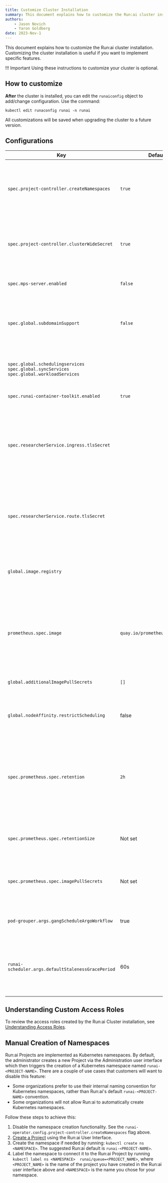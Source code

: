 ```yaml
---
title: Customize Cluster Installation
summary: This document explains how to customize the Run:ai cluster installation.
authors:
    - Jason Novich
    - Yaron Goldberg 
date: 2023-Nov-1
---
```


This document explains how to customize the Run:ai cluster installation. Customizing the cluster installation is useful if you want to implement specific features.

!!! Important
    Using these instructions to customize your cluster is optional.

## How to customize

**After** the cluster is installed, you can edit the `runaiconfig` object to add/change configuration. Use the command:

```
kubectl edit runaconfig runai -n runai
```

All customizations will be saved when upgrading the cluster to a future version.

## Configurations

|  Key     |  Default  | Description |
|----------|----------|-------------|
| `spec.project-controller.createNamespaces` | `true` | Set to `false`if unwilling to provide Run:ai the ability to create namespaces. When set to false, will requires an additional manual step when creating new Run:ai Projects as described [below](#manual-creation-of-namespaces) |
| `spec.project-controller.clusterWideSecret` | `true` | Set to `false` if unwilling to provide Run:ai the ability to create Kubernetes Secrets. When not enabled, automatic [secret propagation](../../../platform-admin/workloads/assets/secrets.md#secrets-and-projects) will not be available |
| `spec.mps-server.enabled` | `false` | Set to `true` to allow the use of **NVIDIA MPS**. MPS is useful with *Inference* workloads  |
| `spec.global.subdomainSupport` | `false` | Set to true to allow researcher tools with a sub domain to be spawned from the Run:ai user interface. For more information see [External access to containers](../../config/allow-external-access-to-containers.md#workspaces-configuration) |  
| `spec.global.schedulingservices` <br>  `spec.global.syncServices`<br>  `spec.global.workloadServices` |  | Set requests and limit configurations for CPU and memory for Run:ai containers. For more information see [Large cluster configuration](../../config/large-clusters.md) |
| `spec.runai-container-toolkit.enabled` | `true` | Controls the usage of [GPU fractions](../../../Researcher/scheduling/fractions.md). |
| `spec.researcherService.ingress.tlsSecret` |  | On Kubernetes distributions other than OpenShift, set a dedicated certificate for the researcher service ingress in the cluster. When not set, the certificate inserted when installing the cluster will be used. The value should be a Kubernetes secret  in the runai namespace |
| `spec.researcherService.route.tlsSecret` |  | On OpenShift, set a dedicated certificate for the researcher service route. When not set, the OpenShift certificate will be used.  The value should be a Kubernetes secret  in the runai namespace |
| `global.image.registry` | | In air-gapped environment, allow cluster images to be pulled from private docker registry. For more information see [self-hosted cluster installation](../self-hosted/k8s/cluster.md#install-cluster) |
| `prometheus.spec.image` | `quay.io/prometheus/prometheus` | Due to a known [issue](https://github.com/prometheus-community/helm-charts/issues/4734){target=_blank} In the Prometheus Helm chart, the `imageRegistry` setting is ignored. To pull the image from a different registry, you can manually specify the Prometheus image reference. | 
| `global.additionalImagePullSecrets` | `[]` | Defines a list of secrets to be used to pull images from a private docker registry  |
| `global.nodeAffinity.restrictScheduling` | false | Restrict scheduling of workloads to specific nodes, based on node labels. For more information see [node roles](../../config/node-roles.md#dedicated-gpu-and-cpu-nodes) |
| `spec.prometheus.spec.retention` | `2h` | The interval of time where Prometheus will save Run:ai metrics. Promethues is only used as an intermediary to another metrics storage facility and metrics are typically moved within tens of seconds, so changing this setting is mostly for debugging purposes. |
| `spec.prometheus.spec.retentionSize` | Not set | The amount of storage allocated for metrics by Prometheus. For more information see [Prometheus Storage](https://prometheus.io/docs/prometheus/latest/storage/#operational-aspects){target=_blank}. |
| `spec.prometheus.spec.imagePullSecrets` | Not set | An optional list of references to secrets in the runai namespace to use for pulling Prometheus images (relevant for air-gapped installations). |
| `pod-grouper.args.gangScheduleArgoWorkflow` | true| Groups all pods of a single ArgoWorkflow workload into a single Pod-Group for gang scheduling. |
| `runai-scheduler.args.defaultStalenessGracePeriod` | 60s | Sets the timeout in seconds before the scheduler evicts a stale pod-group (gang) that went below its min-members in running state: 0s - Immediately (no timeout) -1 - Never |



## Understanding Custom Access Roles

To review the access roles created by the Run:ai Cluster installation, see [Understanding Access Roles](../../config/access-roles.md).

<!-- 
## Add a Proxy

Allow outbound internet connectivity in a proxied network environment. See [Installing Run:ai with an Internet Proxy Server](proxy-server.md). -->

## Manual Creation of Namespaces

Run:ai Projects are implemented as Kubernetes namespaces. By default, the administrator creates a new Project via the Administration user interface which then triggers the creation of a Kubernetes namespace named `runai-<PROJECT-NAME>`.
There are a couple of use cases that customers will want to disable this feature:

* Some organizations prefer to use their internal naming convention for Kubernetes namespaces, rather than Run:ai's default `runai-<PROJECT-NAME>` convention.
* Some organizations will not allow Run:ai to automatically create Kubernetes namespaces.

Follow these steps to achieve this:

1. Disable the namespace creation functionality. See the  `runai-operator.config.project-controller.createNamespaces` flag above.
2. [Create a Project](../../../platform-admin/aiinitiatives/org/projects.md#adding-a-new-project) using the Run:ai User Interface.
3. Create the namespace if needed by running: `kubectl create ns <NAMESPACE>`. The suggested Run:ai default is `runai-<PROJECT-NAME>`.
4. Label the namespace to connect it to the Run:ai Project by running `kubectl label ns <NAMESPACE>  runai/queue=<PROJECT_NAME>`, where `<PROJECT_NAME>` is the name of the project you have created in the Run:ai user interface above and `<NAMESPACE>` is the name you chose for your namespace.
